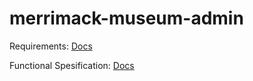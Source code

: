 # merrimack-museum-admin

Requirements: [Docs](https://docs.google.com/document/d/1VyB89Oz3SmAUydsnli4ubQPPvfinwRIbpv2pzgDSB-Q/edit)  
  
Functional Spesification: [Docs](https://docs.google.com/document/d/1gT3biHL0h2MrqPNXtJ0XTIKR85-wCOnblxAkYvxI6yk/edit?usp=sharing)